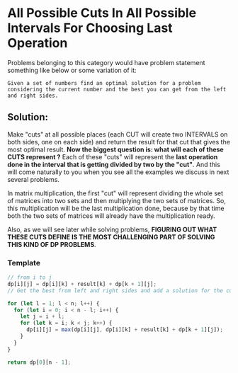 # All Possible Cuts In All Possible Intervals For Choosing Last Operation

Problems belonging to this category would have problem statement something like below or some variation of it:

```text
Given a set of numbers find an optimal solution for a problem considering the current number and the best you can get from the left and right sides.
```

## Solution:

Make "cuts" at all possible places \(each CUT will create two INTERVALS on both sides, one on each side\) and return the result for that cut that gives the most optimal result. **Now the biggest question is: what will each of these CUTS represent ?** Each of these "cuts" will represent the **last operation done in the interval that is getting divided by two by the "cut"**. And this will come naturally to you when you see all the examples we discuss in next several problems.

In matrix multiplication, the first "cut" will represent dividing the whole set of matrices into two sets and then multiplying the two sets of matrices. So, this multiplication will be the last multiplication done, because by that time both the two sets of matrices will already have the multiplication ready.

Also, as we will see later while solving problems, **FIGURING OUT WHAT THESE CUTS DEFINE IS THE MOST CHALLENGING PART OF SOLVING THIS KIND OF DP PROBLEMS**.

### Template

```javascript
// from i to j
dp[i][j] = dp[i][k] + result[k] + dp[k + 1][j];
// Get the best from left and right sides and add a solution for the current position

for (let l = 1; l < n; l++) {
  for (let i = 0; i < n - l; i++) {
    let j = i + l;
    for (let k = i; k < j; k++) {
      dp[i][j] = max(dp[i][j], dp[i][k] + result[k] + dp[k + 1][j]);
    }
  }
}

return dp[0][n - 1];
```

